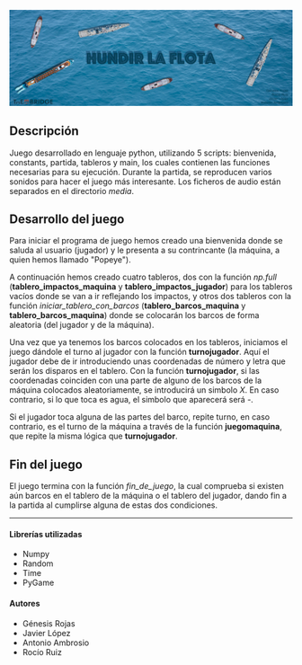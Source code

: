 ![Headerjuego](Headerjuego.jpg)

**Descripción**
-----------
Juego desarrollado en lenguaje python, utilizando 5 scripts: bienvenida, constants, partida, tableros y main, los cuales contienen las funciones necesarias para su ejecución. Durante la partida, se reproducen varios sonidos para hacer el juego más interesante. Los ficheros de audio están separados en el directorio _media_.

**Desarrollo del juego**
-----------
Para iniciar el programa de juego hemos creado una bienvenida donde se saluda al usuario (jugador) y le presenta a su contrincante (la máquina, a quien hemos llamado "Popeye"). 

A continuación hemos creado cuatro tableros, dos con la función _np.full_ (**tablero_impactos_maquina** y **tablero_impactos_jugador**)  para los tableros vacíos donde se van a ir reflejando los impactos, y otros dos tableros con la función _iniciar_tablero_con_barcos_ (**tablero_barcos_maquina** y **tablero_barcos_maquina**) donde se colocarán los barcos de forma aleatoria (del jugador y de la máquina). 

Una vez que ya tenemos los barcos colocados en los tableros, iniciamos el juego dándole el turno al jugador con la función **turnojugador**. Aquí el jugador debe de ir introduciendo unas coordenadas de número y letra que serán los disparos en el tablero. Con la función **turnojugador**, si  las coordenadas coinciden con una parte de alguno de los barcos de la máquina colocados aleatoriamente, se introducirá un simbolo *X*. En caso contrario, si lo que toca es agua, el simbolo que aparecerá será *-*. 

Si el jugador toca alguna de las partes del barco, repite turno, en caso contrario, es el turno de la máquina a través de la función **juegomaquina**, que repite la misma lógica que **turnojugador**.

**Fin del juego**
-----------

El juego termina con la función _fin_de_juego_, la cual comprueba si existen aún barcos en el tablero de la máquina o el tablero del jugador, dando fin a la partida al cumplirse alguna de estas dos condiciones. 

-----------
#### Librerías utilizadas
* Numpy
* Random
* Time
* PyGame

#### Autores
* Génesis Rojas
* Javier López
* Antonio Ambrosio
* Rocío Ruiz
